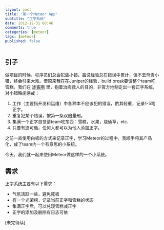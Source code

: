 ```yaml
---
layout: post
title: "第一个Meteor App"
subtitle: "正字系统"
date: 2012-12-31 08:46
comments: true
categories: [meteor]
tags: [meteor]
published: false
---
```


## 引子

做项目的时候，程序员们总会犯些小错。虽说经验总在错误中累计，但不去苛责小错，终会引来大难。借原来我在在Juniper的经验，build break要请整个team吃雪糕，我们在 [途客圈](http://tukeq.com) 里，抱着治病救人的目的，非官方地制定出一套正字系统，对小错略施惩戒：

1. 工作（主要指开发和运维）中各种本不应该犯的错误，酌其轻重，记录1-5笔正字。
1. 重复犯某个错误，按第一条双倍量刑。
1. 集满一个正字自觉请team吃东西：雪糕，水果，烧仙草，etc.
1. 只要有迹可循，任何人都可以为他人添加正字。

之前一直使用白板的方式来记录正字，学习Meteor的过程中，我顺手将其产品化，成了team内一个有意思的小系统。

今天，我们就一起来使用Meteor做这样的一个小系统。

<!--more-->

## 需求

正字系统主要有以下需求：

* 气氛活跃一些，避免死板
* 有一个光荣榜，记录当前正字和雪糕的状态
* 集满正字后，可以兑现雪糕减正字
* 正字的添加及删除有日志可依

[未完待续]

